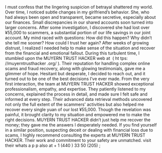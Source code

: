 I must confess that the lingering suspicion of betrayal shattered my world. Over time, I noticed subtle changes in my girlfriend’s behavior. She, who had always been open and transparent, became secretive, especially about our finances. Small discrepancies in our shared accounts soon turned into larger concerns. After some investigation, I discovered she had lost over ¥55,000 to scammers, a substantial portion of our life savings in our joint account. My mind raced with questions: How did this happen? Why didn’t she tell me sooner? How could I trust her again? After weeks of growing distrust, I realized I needed help to make sense of the situation and recover from the financial and emotional fallout. During this turbulent time, I stumbled upon the MUYERN TRUST HACKER web at  ( ht tps: //muyerntrusthacker .org/ ). Their reputation for handling complex online scams and fraud recovery, along with glowing testimonials, gave me a glimmer of hope. Hesitant but desperate, I decided to reach out, and it turned out to be one of the best decisions I’ve ever made. From the very first interaction, the team at MUYERN TRUST HACKER showed exceptional professionalism, empathy, and expertise. They patiently listened to my concerns, explained the process in detail, and made sure I felt safe and informed at every step. Their advanced data retrieval methods uncovered not only the full extent of the scammers' activities but also helped me recover every single yuan of our lost ¥55,000. Though the revelation was painful, it brought clarity to my situation and empowered me to make the right decisions. MUYERN TRUST HACKER didn’t just help me recover the money; they gave me the answers I desperately needed. If you find yourself in a similar position, suspecting deceit or dealing with financial loss due to scams, I highly recommend consulting the experts at MUYERN TRUST HACKER. Their work and commitment to your safety are unmatched. visit their whats a p p also at + 1 (440 ) 33 50 (205) ;
